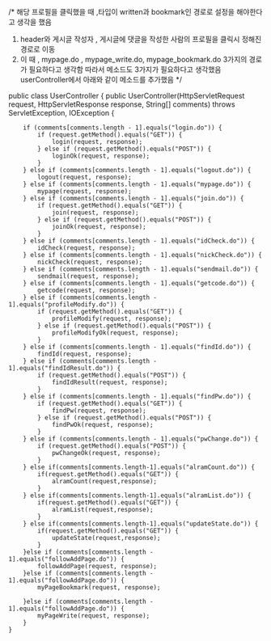 /*
해당 프로필을 클릭했을 때 ,타입이 written과 bookmark인 경로로 설정을 해야한다고 생각을 했음 
1. header와 게시글 작성자 , 게시글에 댓글을 작성한 사람의 프로필을 클릭시 정해진 경로로 이동
2. 이 때 , mypage.do , mypage_write.do, mypage_bookmark.do 3가지의 경로가 필요하다고 생각함 따라서 메소드도 3가지가 필요하다고 생각했음
userController에서 아래와 같이 메소드를 추가했음 
*/

public class UserController {
	public UserController(HttpServletRequest request, HttpServletResponse response, String[] comments)
			throws ServletException, IOException {

		if (comments[comments.length - 1].equals("login.do")) {
			if (request.getMethod().equals("GET")) {
				login(request, response);
			} else if (request.getMethod().equals("POST")) {
				loginOk(request, response);
			}
		} else if (comments[comments.length - 1].equals("logout.do")) {
			logout(request, response);
		} else if (comments[comments.length - 1].equals("mypage.do")) {
			mypage(request, response);
		} else if (comments[comments.length - 1].equals("join.do")) {
			if (request.getMethod().equals("GET")) {
				join(request, response);
			} else if (request.getMethod().equals("POST")) {
				joinOk(request, response);
			}
		} else if (comments[comments.length - 1].equals("idCheck.do")) {
			idCheck(request, response);
		} else if (comments[comments.length - 1].equals("nickCheck.do")) {
			nickCheck(request, response);
		} else if (comments[comments.length - 1].equals("sendmail.do")) {
			sendmail(request, response);
		} else if (comments[comments.length - 1].equals("getcode.do")) {
			getcode(request, response);
		} else if (comments[comments.length - 1].equals("profileModify.do")) {
			if (request.getMethod().equals("GET")) {
				profileModify(request, response);
			} else if (request.getMethod().equals("POST")) {
				profileModifyOk(request, response);
			}
		} else if (comments[comments.length - 1].equals("findId.do")) {
			findId(request, response);
		} else if (comments[comments.length - 1].equals("findIdResult.do")) {
			if (request.getMethod().equals("POST")) {
				findIdResult(request, response);
			}
		} else if (comments[comments.length - 1].equals("findPw.do")) {
			if (request.getMethod().equals("GET")) {
				findPw(request, response);
			} else if (request.getMethod().equals("POST")) {
				findPwOk(request, response);
			}
		} else if (comments[comments.length - 1].equals("pwChange.do")) {
			if (request.getMethod().equals("POST")) {
				pwChangeOk(request, response);
			}
		} else if(comments[comments.length-1].equals("alramCount.do")) {
			if(request.getMethod().equals("GET")) {
				alramCount(request,response);
			}
		} else if(comments[comments.length-1].equals("alramList.do")) {
			if(request.getMethod().equals("GET")) {
				alramList(request,response);
			}
		} else if(comments[comments.length-1].equals("updateState.do")) {
			if(request.getMethod().equals("GET")) {
				updateState(request,response);
			}
		}else if (comments[comments.length - 1].equals("followAddPage.do")) {
			followAddPage(request, response);
		}else if (comments[comments.length - 1].equals("followAddPage.do")) {
			myPageBookmark(request, response);

		}else if (comments[comments.length - 1].equals("followAddPage.do")) {
			myPageWrite(request, response);
		}
	}
